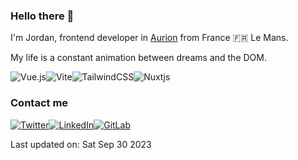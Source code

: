 ### Hello there 👋

I'm Jordan, frontend developer in [Aurion](https://www.agence-aurion.fr/) from France 🇫🇷 Le Mans.

<!--START SENTENCE-->
My life is a constant animation between dreams and the DOM.
<!--END SENTENCE-->

![Vue.js](https://img.shields.io/badge/vuejs-%2335495e.svg?style=for-the-badge&logo=vuedotjs&logoColor=%234FC08D)![Vite](https://img.shields.io/badge/vite-%23646CFF.svg?style=for-the-badge&logo=vite&logoColor=white)![TailwindCSS](https://img.shields.io/badge/tailwindcss-%2338B2AC.svg?style=for-the-badge&logo=tailwind-css&logoColor=white)![Nuxtjs](https://img.shields.io/badge/Nuxt-002E3B?style=for-the-badge&logo=nuxtdotjs&logoColor=#00DC82)

### Contact me

[![Twitter](https://img.shields.io/badge/Twitter-%231DA1F2.svg?style=for-the-badge&logo=Twitter&logoColor=white)](https://twitter.com/JordBSN)[![LinkedIn](https://img.shields.io/badge/linkedin-%230077B5.svg?style=for-the-badge&logo=linkedin&logoColor=white)](https://www.linkedin.com/in/jordan-bastin-bb278713a/)[![GitLab](https://img.shields.io/badge/gitlab-%23181717.svg?style=for-the-badge&logo=gitlab&logoColor=white)](https://gitlab.com/JordBSN)


<!--START DATE-->
Last updated on: Sat Sep 30 2023
<!--END DATE-->

